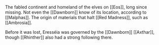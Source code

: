 The fabled continent and homeland of the elves on [[Eos]], long since missing. Not even the [[Dawnborn]] know of its location, according to [[Malphas]].
The origin of materials that halt [[Red Madness]], such as [[Ambrosia]]. 

Before it was lost, Eresséia was governed by the [[Dawnborn]] [[Axthar]], though [[Rhinther]] also had a strong following there.